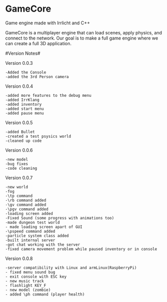 # GameCore
Game engine made with Irrlicht and C++

GameCore is a multiplayer engine that can load scenes, apply physics, and connect to the network.
Our goal is to make a full game engine where we can create a full 3D application. 


#Version Notes#

Version 0.0.3

	-Added the Console 
	-added the 3rd Person camera


Version 0.0.4

	-added more features to the debug menu
	-added IrrKlang
	-added inventory
	-added start menu
	-added pause menu


Version 0.0.5

	-added Bullet 
	-created a test psysics world
	-cleaned up code

Version 0.0.6

	-new model
	-bug fixes
	-code cleaning

	
Version 0.0.7

	-new world
	-fog
	-\tp command
	-\rb command added
	-\gv command added
	-\pgv command added
	-loading screen added
	-Fixed Sound (some progress with animations too)
	-made dungeon test world 
	- made loading screen apart of GUI
	-\pspeed command added
	-particle system class added
	-built internal server
	-got chat working with the server
	-fixed camera movement problem while paused inventory or in console
	
Version 0.0.8

	-server compatibility with Linux and armLinux(RaspberryPi)
    - fixed menu sound bug
	- exit console with ESC key
	- new music track
	- flashlight KEY_F
	- new model (zombie)
	- added \ph command (player health)
	
